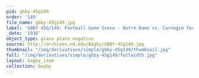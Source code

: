 ```yaml
---
pid: gbby-45g149
order: '149'
file_name: gbby-45g149.jpg
label: 'GBBY 45G/149: Football Game Scene - Notre Dame vs. Carnegie Tech - 1936'
_date: '1936'
object_type: glass plate negative
source: http://archives.nd.edu/Bagby/GBBY-45g149.jpg
thumbnail: "/img/derivatives/simple/gbby-45g149/thumbnail.jpg"
full: "/img/derivatives/simple/gbby-45g149/fullwidth.jpg"
layout: bagby_item
collection: bagby
---
```

